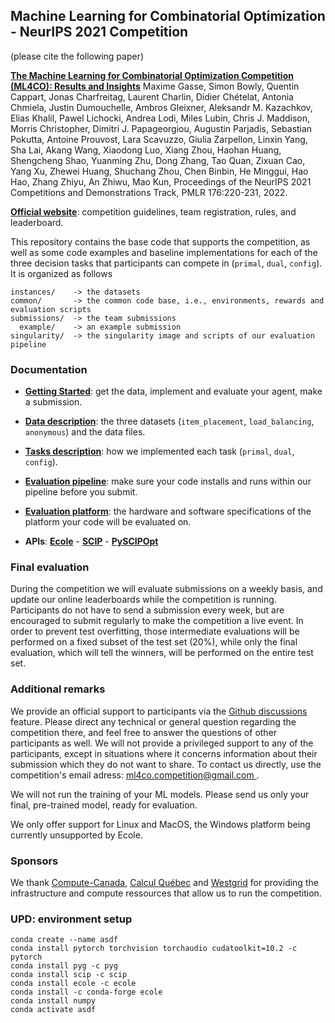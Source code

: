 ## Machine Learning for Combinatorial Optimization - NeurIPS 2021 Competition

(please cite the following paper)

**[The Machine Learning for Combinatorial Optimization Competition (ML4CO): Results and Insights](https://proceedings.mlr.press/v176/gasse22a.html)** Maxime Gasse, Simon Bowly, Quentin Cappart, Jonas Charfreitag, Laurent Charlin, Didier Chételat, Antonia Chmiela, Justin Dumouchelle, Ambros Gleixner, Aleksandr M. Kazachkov, Elias Khalil, Pawel Lichocki, Andrea Lodi, Miles Lubin, Chris J. Maddison, Morris Christopher, Dimitri J. Papageorgiou, Augustin Parjadis, Sebastian Pokutta, Antoine Prouvost, Lara Scavuzzo, Giulia Zarpellon, Linxin Yang, Sha Lai, Akang Wang, Xiaodong Luo, Xiang Zhou, Haohan Huang, Shengcheng Shao, Yuanming Zhu, Dong Zhang, Tao Quan, Zixuan Cao, Yang Xu, Zhewei Huang, Shuchang Zhou, Chen Binbin, He Minggui, Hao Hao, Zhang Zhiyu, An Zhiwu, Mao Kun, Proceedings of the NeurIPS 2021 Competitions and Demonstrations Track, PMLR 176:220-231, 2022.

**[Official website](https://www.ecole.ai/2021/ml4co-competition/)**: competition guidelines, team registration, rules, and leaderboard.


This repository contains the base code that supports the competition, as well as
some code examples and baseline implementations for each of the three decision tasks
that participants can compete in (`primal`, `dual`, `config`). It is organized as follows
```
instances/    -> the datasets
common/       -> the common code base, i.e., environments, rewards and evaluation scripts
submissions/  -> the team submissions
  example/    -> an example submission
singularity/  -> the singularity image and scripts of our evaluation pipeline
```

### Documentation

 - **[Getting Started](START.md)**: get the data, implement and evaluate your agent, make a submission.

 - **[Data description](DATA.md)**: the three datasets (`item_placement`, `load_balancing`, `anonymous`) and the data files.

 - **[Tasks description](TASKS.md)**: how we implemented each task (`primal`, `dual`, `config`).

 - **[Evaluation pipeline](PIPELINE.md)**: make sure your code installs and runs within our pipeline before you submit.

 - **[Evaluation platform](PLATFORM.md)**: the hardware and software specifications of the platform your code will be evaluated on.

 - **APIs**: **[Ecole](https://doc.ecole.ai/)** - **[SCIP](https://scipopt.org/doc/html/)** - **[PySCIPOpt](https://scipopt.github.io/PySCIPOpt/docs/html/)**

### Final evaluation

During the competition we will evaluate submissions
on a weekly basis, and update our online leaderboards
while the competition is running. Participants do not have
to send a submission every week, but are encouraged to submit
regularly to make the competition a live event. In order to
prevent test overfitting, those intermediate evaluations will
be performed on a fixed subset of the test set (20%),
while only the final evaluation, which will tell the winners, will be
performed on the entire test set.

### Additional remarks

We provide an official support to participants via the
[Github discussions](https://github.com/ds4dm/ml4co-competition/discussions)
feature. Please direct any technical or general question
regarding the competition there, and feel free to answer
the questions of other participants as well. We will not provide a
privileged support to any of the participants, except in situations where
it concerns information about their submission which they do not want to share.
To contact us directly, use the competition's email adress: [ml4co.competition@gmail.com
](mailto:ml4co.competition@gmail.com).

We will not run the training of your ML models. Please send us
only your final, pre-trained model, ready for evaluation.

We only offer support for Linux and MacOS, the Windows platform being
currently unsupported by Ecole.

### Sponsors

We thank [Compute-Canada](https://www.computecanada.ca/), [Calcul Québec](https://www.calculquebec.ca/en/) and
[Westgrid](https://www.westgrid.ca/) for providing the infrastructure and compute ressources that allow us to
run the competition.

### UPD: environment setup
```
conda create --name asdf
conda install pytorch torchvision torchaudio cudatoolkit=10.2 -c pytorch
conda install pyg -c pyg
conda install scip -c scip
conda install ecole -c ecole
conda install -c conda-forge ecole
conda install numpy
conda activate asdf
```
